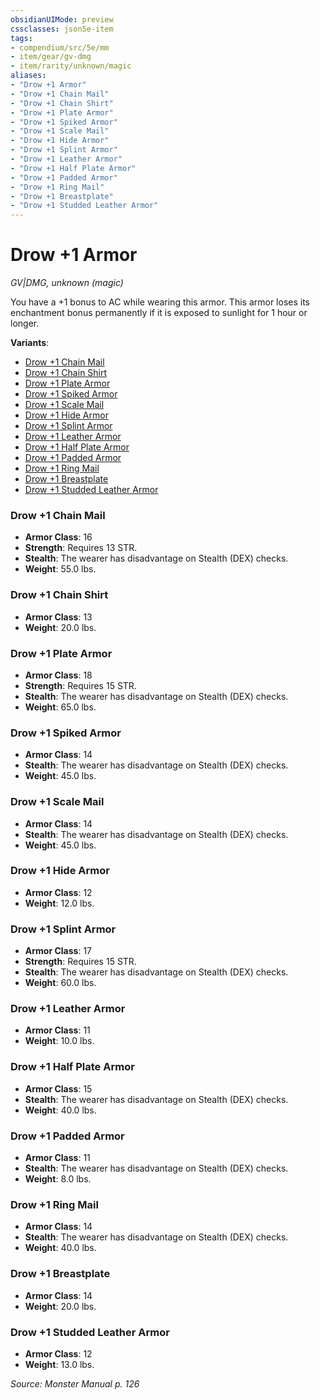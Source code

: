 ```yaml
---
obsidianUIMode: preview
cssclasses: json5e-item
tags:
- compendium/src/5e/mm
- item/gear/gv-dmg
- item/rarity/unknown/magic
aliases: 
- "Drow +1 Armor"
- "Drow +1 Chain Mail"
- "Drow +1 Chain Shirt"
- "Drow +1 Plate Armor"
- "Drow +1 Spiked Armor"
- "Drow +1 Scale Mail"
- "Drow +1 Hide Armor"
- "Drow +1 Splint Armor"
- "Drow +1 Leather Armor"
- "Drow +1 Half Plate Armor"
- "Drow +1 Padded Armor"
- "Drow +1 Ring Mail"
- "Drow +1 Breastplate"
- "Drow +1 Studded Leather Armor"
---
```

# Drow +1 Armor
*GV|DMG, unknown (magic)*  


You have a +1 bonus to AC while wearing this armor. This armor loses its enchantment bonus permanently if it is exposed to sunlight for 1 hour or longer.

**Variants**:
- [Drow +1 Chain Mail](#Drow%20+1%20Chain%20Mail)
- [Drow +1 Chain Shirt](#Drow%20+1%20Chain%20Shirt)
- [Drow +1 Plate Armor](#Drow%20+1%20Plate%20Armor)
- [Drow +1 Spiked Armor](#Drow%20+1%20Spiked%20Armor)
- [Drow +1 Scale Mail](#Drow%20+1%20Scale%20Mail)
- [Drow +1 Hide Armor](#Drow%20+1%20Hide%20Armor)
- [Drow +1 Splint Armor](#Drow%20+1%20Splint%20Armor)
- [Drow +1 Leather Armor](#Drow%20+1%20Leather%20Armor)
- [Drow +1 Half Plate Armor](#Drow%20+1%20Half%20Plate%20Armor)
- [Drow +1 Padded Armor](#Drow%20+1%20Padded%20Armor)
- [Drow +1 Ring Mail](#Drow%20+1%20Ring%20Mail)
- [Drow +1 Breastplate](#Drow%20+1%20Breastplate)
- [Drow +1 Studded Leather Armor](#Drow%20+1%20Studded%20Leather%20Armor)

### Drow +1 Chain Mail

- **Armor Class**: 16
- **Strength**: Requires 13 STR.
- **Stealth**: The wearer has disadvantage on Stealth (DEX) checks.
- **Weight**: 55.0 lbs.

### Drow +1 Chain Shirt

- **Armor Class**: 13
- **Weight**: 20.0 lbs.

### Drow +1 Plate Armor

- **Armor Class**: 18
- **Strength**: Requires 15 STR.
- **Stealth**: The wearer has disadvantage on Stealth (DEX) checks.
- **Weight**: 65.0 lbs.

### Drow +1 Spiked Armor

- **Armor Class**: 14
- **Stealth**: The wearer has disadvantage on Stealth (DEX) checks.
- **Weight**: 45.0 lbs.

### Drow +1 Scale Mail

- **Armor Class**: 14
- **Stealth**: The wearer has disadvantage on Stealth (DEX) checks.
- **Weight**: 45.0 lbs.

### Drow +1 Hide Armor

- **Armor Class**: 12
- **Weight**: 12.0 lbs.

### Drow +1 Splint Armor

- **Armor Class**: 17
- **Strength**: Requires 15 STR.
- **Stealth**: The wearer has disadvantage on Stealth (DEX) checks.
- **Weight**: 60.0 lbs.

### Drow +1 Leather Armor

- **Armor Class**: 11
- **Weight**: 10.0 lbs.

### Drow +1 Half Plate Armor

- **Armor Class**: 15
- **Stealth**: The wearer has disadvantage on Stealth (DEX) checks.
- **Weight**: 40.0 lbs.

### Drow +1 Padded Armor

- **Armor Class**: 11
- **Stealth**: The wearer has disadvantage on Stealth (DEX) checks.
- **Weight**: 8.0 lbs.

### Drow +1 Ring Mail

- **Armor Class**: 14
- **Stealth**: The wearer has disadvantage on Stealth (DEX) checks.
- **Weight**: 40.0 lbs.

### Drow +1 Breastplate

- **Armor Class**: 14
- **Weight**: 20.0 lbs.

### Drow +1 Studded Leather Armor

- **Armor Class**: 12
- **Weight**: 13.0 lbs.


*Source: Monster Manual p. 126*